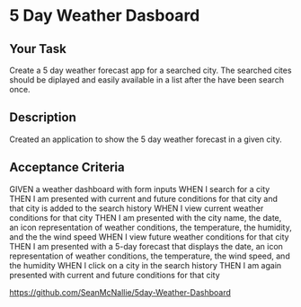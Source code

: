 # 5 Day Weather Dasboard

## Your Task
Create a 5 day weather forecast app for a searched city.  The searched cites should be diplayed and easily available in a list after the have been search once.


## Description 

Created an application to show the 5 day weather forecast in a given city.

## Acceptance Criteria
GIVEN a weather dashboard with form inputs
WHEN I search for a city
THEN I am presented with current and future conditions for that city and that city is added to the search history
WHEN I view current weather conditions for that city
THEN I am presented with the city name, the date, an icon representation of weather conditions, the temperature, the humidity, and the the wind speed
WHEN I view future weather conditions for that city
THEN I am presented with a 5-day forecast that displays the date, an icon representation of weather conditions, the temperature, the wind speed, and the humidity
WHEN I click on a city in the search history
THEN I am again presented with current and future conditions for that city


https://github.com/SeanMcNallie/5day-Weather-Dashboard
